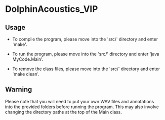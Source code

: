 # DolphinAcoustics_VIP

## Usage

- To compile the program, please move into the 'src/' directory and enter 'make'.

- To run the program, please move into the 'src/' directory and enter 'java MyCode.Main'.

- To remove the class files, please move into the 'src/' directory and enter 'make clean'.

## Warning

Please note that you will need to put your own WAV files and annotations into the provided folders before running the program. This may also involve changing the directory paths at the top of the Main class.
